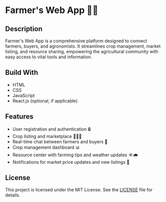 # Farmer's Web App 🚜🌱

## Description
Farmer's Web App is a comprehensive platform designed to connect farmers, buyers, and agronomists. It streamlines crop management, market listing, and resource sharing, empowering the agricultural community with easy access to vital tools and information.

## Build With
- HTML
- CSS
- JavaScript
- React.js (optional, if applicable)

## Features
- User registration and authentication 🔒
- Crop listing and marketplace 🥕🧑‍🌾
- Real-time chat between farmers and buyers 💬
- Crop management dashboard 📊
- Resource center with farming tips and weather updates ☀️🌧️
- Notifications for market price updates and new listings 🔔

## License
This project is licensed under the MIT License. See the [LICENSE](LICENSE) file for details.